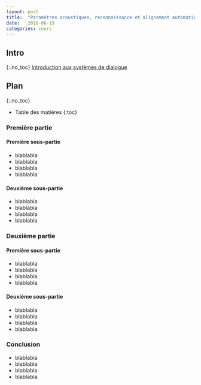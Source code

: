 ```yaml
---
layout: post
title:  "Paramètres acoustiques, reconnaissance et alignement automatiques - Cours 1"
date:   2018-06-19
categories: cours
---
```


## Intro
{:.no_toc}
[Introduction aux systèmes de dialogue](https://sophierosset.github.io/docs/eidi-dhm.pdf)

## Plan
{:.no_toc}
* Table des matières
{:toc}

### Première partie
#### Première sous-partie

- blablabla
- blablabla
- blablabla
- blablabla

#### Deuxième sous-partie

- blablabla
- blablabla
- blablabla
- blablabla


### Deuxième partie
#### Première sous-partie

- blablabla
- blablabla
- blablabla
- blablabla

#### Deuxième sous-partie

- blablabla
- blablabla
- blablabla
- blablabla

### Conclusion

- blablabla
- blablabla
- blablabla
- blablabla

